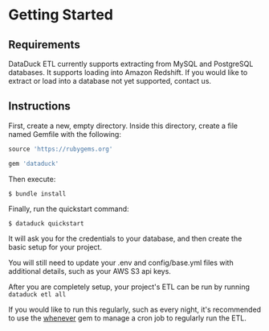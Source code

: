 # Getting Started

## Requirements

DataDuck ETL currently supports extracting from MySQL and PostgreSQL databases. It supports loading into Amazon
Redshift. If you would like to extract or load into a database not yet supported, contact us.

## Instructions

First, create a new, empty directory. Inside this directory, create a file named Gemfile with the following:

```ruby
source 'https://rubygems.org'

gem 'dataduck'
```

Then execute:

    $ bundle install

Finally, run the quickstart command:

    $ dataduck quickstart

It will ask you for the credentials to your database, and then create the basic setup for your project.

You will still need to update your .env and config/base.yml files with additional details, such as your AWS S3 api keys.

After you are completely setup, your project's ETL can be run by running `dataduck etl all`

If you would like to run this regularly, such as every night, it's recommended to use the [whenever](https://github.com/javan/whenever) gem to manage a cron job to regularly run the ETL.
